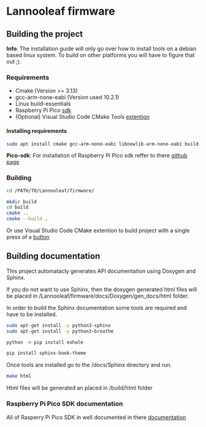 # Lannooleaf firmware

## Building the project

**Info**: The installation guide will only go over how to install tools on a debian based linux system. To build on other platforms you will have to figure that out ;).

### Requirements
- Cmake (Version >= 3.13)
- gcc-arm-none-eabi (Version used 10.2.1)
- Linux build-essentials
- Raspberry Pi Pico [sdk](https://github.com/raspberrypi/pico-sdk)
- (Optional) Visual Studio Code CMake Tools [extention](https://code.visualstudio.com/docs/cpp/cmake-linux)

#### Installing requirements

```bash
sudo apt install cmake gcc-arm-none-eabi libnewlib-arm-none-eabi build-essentials
```

**Pico-sdk**: For installation of Raspberry Pi Pico sdk reffer to there [github page](https://github.com/raspberrypi/pico-sdk)

### Building

```bash
cd /PATH/TO/Lannooleaf/firmware/
```

```bash
mkdir build
cd build
cmake ..
cmake --build .
```

Or use Visual Studio Code CMake extention to build project with a single press of a [button](https://bitly.com/98K8eH)

## Building documentation

This project automatacly generates API documentation using Doxygen and Sphinx.

If you do not want to use Sphinx, then the doxygen generated html files will be placed in /Lannooleaf/firmware/docs/Doxygen/gen_docs/html folder.

In order to build the Sphinx documentation some tools are required and have to be installed.

```bash
sudo apt-get install -y python3-sphinx
sudo apt-get install -y python3-breathe

python -m pip install exhale

pip install sphinx-book-theme
```

Once tools are installed go to the /docs/Sphinx directory and run.

```bash
make html
```

Html files will be generated an placed in /build/html folder

### Raspberry Pi Pico SDK documentation

All of Rasperry Pi Pico SDK in well documented in there [documentation](https://datasheets.raspberrypi.com/pico/raspberry-pi-pico-c-sdk.pdf)
